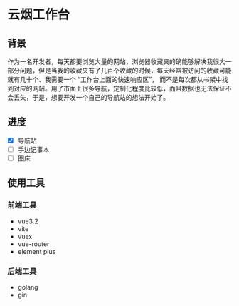 # 云烟工作台

## 背景
作为一名开发者，每天都要浏览大量的网站，浏览器收藏夹的确能够解决我很大一部分问题，但是当我的收藏夹有了几百个收藏的时候，每天经常被访问的收藏可能就有几十个、我需要一个 “工作台上面的快速响应区”， 而不是每次都从书架中找到对应的网站。用了市面上很多导航，定制化程度比较低，而且数据也无法保证不会丢失，于是，想要开发一个自己的导航站的想法开始了。

## 进度
- [x] 导航站
- [ ] 手边记事本
- [ ] 图床

## 使用工具
### 前端工具
+ vue3.2
+ vite
+ vuex
+ vue-router
+ element plus
### 后端工具
+ golang
+ gin


